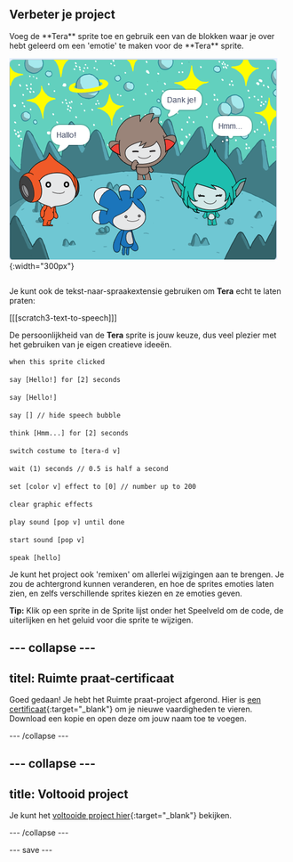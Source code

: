## Verbeter je project

<div style="display: flex; flex-wrap: wrap">
<div style="flex-basis: 200px; flex-grow: 1; margin-right: 15px;">
Voeg de **Tera** sprite toe en gebruik een van de blokken waar je over hebt geleerd om een 'emotie' te maken voor de **Tera** sprite.
</div>
<div>

![De Tera sprite in het Speelveld.](images/tera-step.png){:width="300px"}

</div>
</div>

Je kunt ook de tekst-naar-spraakextensie gebruiken om **Tera** echt te laten praten:

[[[scratch3-text-to-speech]]]

De persoonlijkheid van de **Tera** sprite is jouw keuze, dus veel plezier met het gebruiken van je eigen creatieve ideeën.

```blocks3
when this sprite clicked

say [Hello!] for [2] seconds

say [Hello!]

say [] // hide speech bubble

think [Hmm...] for [2] seconds

switch costume to [tera-d v]

wait (1) seconds // 0.5 is half a second

set [color v] effect to [0] // number up to 200

clear graphic effects

play sound [pop v] until done

start sound [pop v]

speak [hello]
```

Je kunt het project ook 'remixen' om allerlei wijzigingen aan te brengen. Je zou de achtergrond kunnen veranderen, en hoe de sprites emoties laten zien, en zelfs verschillende sprites kiezen en ze emoties geven.

**Tip:** Klik op een sprite in de Sprite lijst onder het Speelveld om de code, de uiterlijken en het geluid voor die sprite te wijzigen.

--- collapse ---
---
titel: Ruimte praat-certificaat
---

Goed gedaan! Je hebt het Ruimte praat-project afgerond. Hier is [een certificaat](https://drive.google.com/file/d/18xx4uNIyRSty_2ujHkGDzGwTgfSGC1AF/view?usp=sharing){:target="_blank"} om je nieuwe vaardigheden te vieren. Download een kopie en open deze om jouw naam toe te voegen.

--- /collapse ---

--- collapse ---
---
title: Voltooid project
---

Je kunt het [voltooide project hier](https://scratch.mit.edu/projects/485673032/){:target="_blank"} bekijken.

--- /collapse ---

--- save ---
